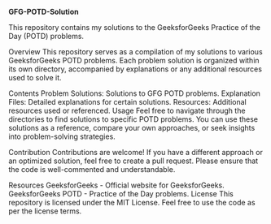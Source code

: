 __GFG-POTD-Solution__


This repository contains my solutions to the GeeksforGeeks Practice of the Day (POTD) problems.

Overview
This repository serves as a compilation of my solutions to various GeeksforGeeks POTD problems. Each problem solution is organized within its own directory, accompanied by explanations or any additional resources used to solve it.

Contents
Problem Solutions: Solutions to GFG POTD problems.
Explanation Files: Detailed explanations for certain solutions.
Resources: Additional resources used or referenced.
Usage
Feel free to navigate through the directories to find solutions to specific POTD problems. You can use these solutions as a reference, compare your own approaches, or seek insights into problem-solving strategies.

Contribution
Contributions are welcome! If you have a different approach or an optimized solution, feel free to create a pull request. Please ensure that the code is well-commented and understandable.

Resources
GeeksforGeeks - Official website for GeeksforGeeks.
GeeksforGeeks POTD - Practice of the Day problems.
License
This repository is licensed under the MIT License. Feel free to use the code as per the license terms.
